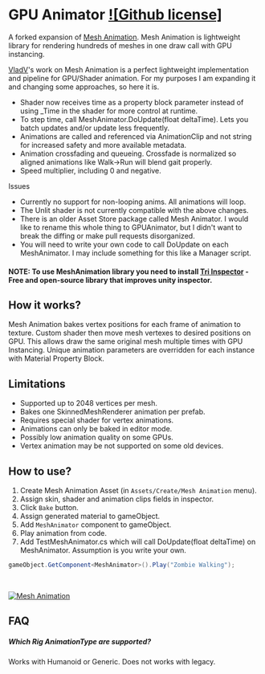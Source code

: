 # GPU Animator [![Github license]](#)
A forked expansion of [Mesh Animation](https://github.com/codewriter-packages/Mesh-Animation). Mesh Animation is lightweight library for rendering hundreds of meshes in one draw call with GPU instancing.

[VladV](https://github.com/vanifatovvlad)'s work on Mesh Animation is a perfect lightweight implementation and pipeline for GPU/Shader animation. For my purposes I am expanding it and changing some approaches, so here it is. 

- Shader now receives time as a property block parameter instead of using _Time in the shader for more control at runtime.
- To step time, call MeshAnimator.DoUpdate(float deltaTime). Lets you batch updates and/or update less frequently. 
- Animations are called and referenced via AnimationClip and not string for increased safety and more available metadata.
- Animation crossfading and queueing. Crossfade is normalized so aligned animations like Walk->Run will blend gait properly. 
- Speed multiplier, including 0 and negative.

Issues
- Currently no support for non-looping anims. All animations will loop.
- The Unlit shader is not currently compatible with the above changes.
- There is an older Asset Store package called Mesh Animator. I would like to rename this whole thing to GPUAnimator, but I didn't want to break the diffing or make pull requests disorganized.
- You will need to write your own code to call DoUpdate on each MeshAnimator. I may include something for this like a Manager script.

#### NOTE: To use MeshAnimation library you need to install [Tri Inspector](https://github.com/codewriter-packages/Tri-Inspector) - Free and open-source library that improves unity inspector.

## How it works?
Mesh Animation bakes vertex positions for each frame of animation to texture. Custom shader then move mesh vertexes to desired positions on GPU. This allows draw the same original mesh multiple times with GPU Instancing. Unique animation parameters are overridden for each instance with Material Property Block.

## Limitations
* Supported up to 2048 vertices per mesh.
* Bakes one SkinnedMeshRenderer animation per prefab.
* Requires special shader for vertex animations.
* Animations can only be baked in editor mode.
* Possibly low animation quality on some GPUs.
* Vertex animation may be not supported on some old devices.

## How to use?

1. Create Mesh Animation Asset (in `Assets/Create/Mesh Animation` menu).
2. Assign skin, shader and animation clips fields in inspector.
3. Click `Bake` button.
4. Assign generated material to gameObject.
5. Add `MeshAnimator` component to gameObject.
6. Play animation from code.
7. Add TestMeshAnimator.cs which will call DoUpdate(float deltaTime) on MeshAnimator. Assumption is you write your own.
```c#
gameObject.GetComponent<MeshAnimator>().Play("Zombie Walking");
```
<br>

[![Mesh Animation](https://user-images.githubusercontent.com/26966368/92770369-90559200-f3a2-11ea-9f1f-37719a0637c7.png)](#)

## FAQ

##### Which Rig AnimationType are supported?
Works with Humanoid or Generic. Does not works with legacy. 
